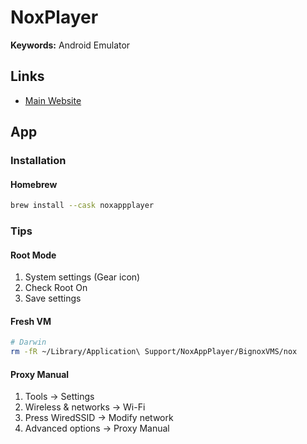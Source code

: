 # NoxPlayer

**Keywords:** Android Emulator

## Links

- [Main Website](https://bignox.com)

## App

### Installation

#### Homebrew

```sh
brew install --cask noxappplayer
```

### Tips

#### Root Mode

1. System settings (Gear icon)
2. Check Root On
3. Save settings

#### Fresh VM

```sh
# Darwin
rm -fR ~/Library/Application\ Support/NoxAppPlayer/BignoxVMS/nox
```

#### Proxy Manual

1. Tools -> Settings
2. Wireless & networks -> Wi-Fi
3. Press WiredSSID -> Modify network
4. Advanced options -> Proxy Manual
